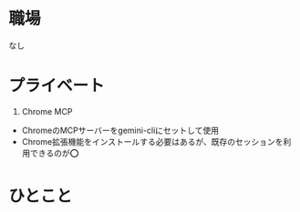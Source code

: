 # 職場
なし  
# プライベート
1. Chrome MCP
 - ChromeのMCPサーバーをgemini-cliにセットして使用  
 - Chrome拡張機能をインストールする必要はあるが、既存のセッションを利用できるのが⭕️  

# ひとこと
